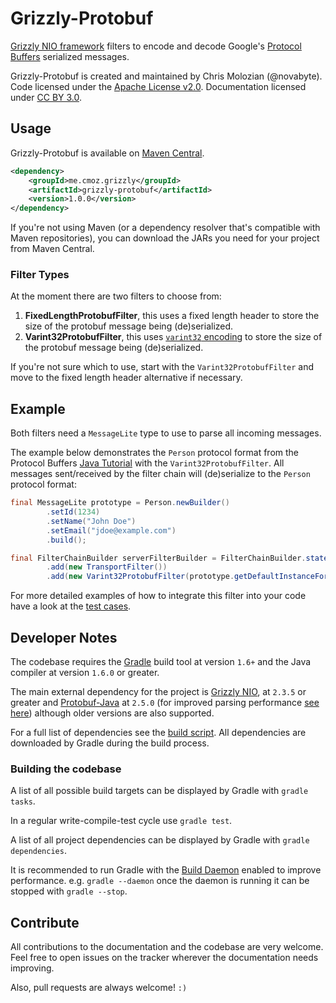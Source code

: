 Grizzly-Protobuf
================

[Grizzly NIO framework](http://grizzly.java.net/) filters to encode and decode
 Google's [Protocol Buffers](https://developers.google.com/protocol-buffers/)
 serialized messages.

Grizzly-Protobuf is created and maintained by Chris Molozian (@novabyte).
<br/>
Code licensed under the [Apache License v2.0](http://www.apache.org/licenses/LICENSE-2.0).
 Documentation licensed under [CC BY 3.0](http://creativecommons.org/licenses/by/3.0/).

## Usage ##

Grizzly-Protobuf is available on [Maven Central](http://search.maven.org/).

```xml
<dependency>
    <groupId>me.cmoz.grizzly</groupId>
    <artifactId>grizzly-protobuf</artifactId>
    <version>1.0.0</version>
</dependency>
```

If you're not using Maven (or a dependency resolver that's compatible with Maven
 repositories), you can download the JARs you need for your project from
 Maven Central.

### Filter Types ###

At the moment there are two filters to choose from:

1. __FixedLengthProtobufFilter__, this uses a fixed length header to store the
 size of the protobuf message being (de)serialized.
2. __Varint32ProtobufFilter__, this uses [`varint32` encoding](https://developers.google.com/protocol-buffers/docs/encoding#varints)
 to store the size of the protobuf message being (de)serialized.

If you're not sure which to use, start with the `Varint32ProtobufFilter` and
 move to the fixed length header alternative if necessary.

## Example ##

Both filters need a `MessageLite` type to use to parse all incoming messages.

The example below demonstrates the `Person` protocol format from the Protocol Buffers
 [Java Tutorial](https://developers.google.com/protocol-buffers/docs/javatutorial)
 with the `Varint32ProtobufFilter`. All messages sent/received by the filter chain
 will (de)serialize to the `Person` protocol format:

```java
final MessageLite prototype = Person.newBuilder()
        .setId(1234)
        .setName("John Doe")
        .setEmail("jdoe@example.com")
        .build();

final FilterChainBuilder serverFilterBuilder = FilterChainBuilder.stateless()
        .add(new TransportFilter())
        .add(new Varint32ProtobufFilter(prototype.getDefaultInstanceForType()));
```

For more detailed examples of how to integrate this filter into your code have a
 look at the [test cases](https://github.com/novabyte/grizzly-protobuf/tree/master/src/test/java/me/cmoz/grizzly/protobuf).

## Developer Notes ##

The codebase requires the [Gradle](http://gradle.org) build tool at version
 `1.6+` and the Java compiler at version `1.6.0` or greater.

The main external dependency for the project is [Grizzly NIO](http://grizzly.java.net/),
 at `2.3.5` or greater and [Protobuf-Java](http://search.maven.org/#artifactdetails|com.google.protobuf|protobuf-java|2.5.0|bundle)
 at `2.5.0` (for improved parsing performance [see here](http://protobuf.googlecode.com/svn/trunk/CHANGES.txt))
 although older versions are also supported.

For a full list of dependencies see the [build script](https://github.com/novabyte/grizzly-protobuf/blob/master/build.gradle).
 All dependencies are downloaded by Gradle during the build process.

### Building the codebase ###

A list of all possible build targets can be displayed by Gradle with
 `gradle tasks`.

In a regular write-compile-test cycle use `gradle test`.

A list of all project dependencies can be displayed by Gradle with
 `gradle dependencies`.

It is recommended to run Gradle with the
 [Build Daemon](http://docs.codehaus.org/display/GRADLE/Gradle+Build+Daemon)
 enabled to improve performance. e.g. `gradle --daemon` once the daemon is
 running it can be stopped with `gradle --stop`.

## Contribute ##

All contributions to the documentation and the codebase are very welcome. Feel
 free to open issues on the tracker wherever the documentation needs improving.

Also, pull requests are always welcome! `:)`
